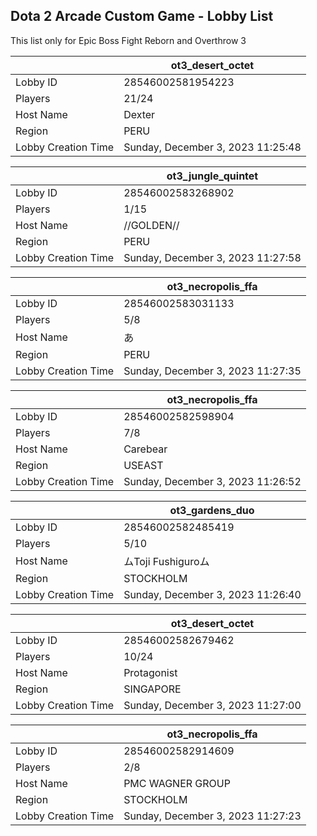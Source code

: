 ## Dota 2 Arcade Custom Game - Lobby List

This list only for Epic Boss Fight Reborn and Overthrow 3

|  | ot3_desert_octet |
| ------ | ------ |
| Lobby ID | 28546002581954223 |
| Players | 21/24 |
| Host Name | Dexter |
| Region | PERU |
| Lobby Creation Time | Sunday, December 3, 2023 11:25:48 |


|  | ot3_jungle_quintet |
| ------ | ------ |
| Lobby ID | 28546002583268902 |
| Players | 1/15 |
| Host Name | //GOLDEN// |
| Region | PERU |
| Lobby Creation Time | Sunday, December 3, 2023 11:27:58 |


|  | ot3_necropolis_ffa |
| ------ | ------ |
| Lobby ID | 28546002583031133 |
| Players | 5/8 |
| Host Name | あ |
| Region | PERU |
| Lobby Creation Time | Sunday, December 3, 2023 11:27:35 |


|  | ot3_necropolis_ffa |
| ------ | ------ |
| Lobby ID | 28546002582598904 |
| Players | 7/8 |
| Host Name | Carebear |
| Region | USEAST |
| Lobby Creation Time | Sunday, December 3, 2023 11:26:52 |


|  | ot3_gardens_duo |
| ------ | ------ |
| Lobby ID | 28546002582485419 |
| Players | 5/10 |
| Host Name | ムToji Fushiguroム |
| Region | STOCKHOLM |
| Lobby Creation Time | Sunday, December 3, 2023 11:26:40 |


|  | ot3_desert_octet |
| ------ | ------ |
| Lobby ID | 28546002582679462 |
| Players | 10/24 |
| Host Name | Protagonist |
| Region | SINGAPORE |
| Lobby Creation Time | Sunday, December 3, 2023 11:27:00 |


|  | ot3_necropolis_ffa |
| ------ | ------ |
| Lobby ID | 28546002582914609 |
| Players | 2/8 |
| Host Name | PMC WAGNER GROUP |
| Region | STOCKHOLM |
| Lobby Creation Time | Sunday, December 3, 2023 11:27:23 |


